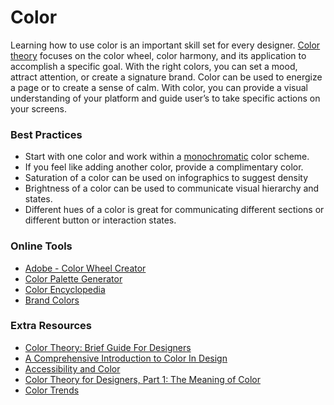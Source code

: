 # Color 
Learning how to use color is an important skill set for every designer. [Color theory](https://www.youtube.com/watch?time_continue=3&v=O8xryaE0-jE) focuses on the color wheel, color harmony, and its application to accomplish a specific goal. With the right colors, you can set a mood, attract attention, or create a signature brand. Color can be used to energize a page or to create a sense of calm. With color, you can provide a visual understanding of your platform and guide user’s to take specific actions on your screens.  

### Best Practices 
* Start with one color and work within a [monochromatic](https://designshack.net/articles/inspiration/monochromatic-color-how-to-use-it-effectively/) color scheme. 
* If you feel like adding another color, provide a complimentary color. 
* Saturation of a color can be used on infographics to suggest density
* Brightness of a color can be used to communicate visual hierarchy and states.
* Different hues of a color is great for communicating different sections or different button or interaction states.

### Online Tools 
* [Adobe - Color Wheel Creator](https://color.adobe.com/create/color-wheel/?base=2&rule=Complementary&selected=1&name=gift%20app%205&mode=rgb&rgbvalues=0.17,0.3,0.2056862745098306,0.69,0.8999999999999999,0.7476470588235724,0.4,0.6,0.4549019607843137,0.3,0.14000000000000004,0.14240522875807074,0.6,0.4,0.40300653594758845&swatchOrder=0,1,2,3,4/)
* [Color Palette Generator](http://paletton.com/#uid=1000u0kllllaFw0g0qFqFg0w0aF)
* [Color Encyclopedia](https://www.colorhexa.com/)
* [Brand Colors](https://brandcolors.net/)

### Extra Resources
* [Color Theory: Brief Guide For Designers](https://designshack.net/articles/inspiration/monochromatic-color-how-to-use-it-effectively/)
* [A Comprehensive Introduction to Color In Design](https://webdesign.tutsplus.com/articles/a-comprehensive-introduction-to-color-in-design--cms-26480)
* [Accessibility and Color](https://www.intechnic.com/blog/color-accessibility-ux-best-practices-for-using-color-in-design/)
* [Color Theory for Designers, Part 1: The Meaning of Color](https://www.smashingmagazine.com/2010/01/color-theory-for-designers-part-1-the-meaning-of-color/)
* [Color Trends](https://www.colourlovers.com/)
